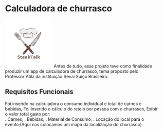 # Calculadora de churrasco
<img src="/images/logo2.png">
Antes de tudo, esse projeto teve como finalidade produzir um app de calculadora de churrasco, tema proposto pelo Professor Atila da instituição Senai Suiço Brasileira.


## Requisitos Funcionais
Foi inserido na calculadora o consumo individual e total de carnes e bebidas,
Foi inserido o cálculo do rateio por pessoa com o churrasco,
Exibir o valor total gasto por:<br>
. Carnes;
. Bebidas;
. Material de Consumo;
. Locação do local para o evento;(Aqui nós colocamos um mapa da localização do churrasco).


